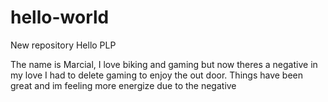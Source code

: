 # hello-world
New repository
Hello PLP

The name is Marcial, I love biking and gaming but now theres a negative in my love I had to delete gaming to enjoy the out door.
Things have been great and im feeling more energize due to the negative 
